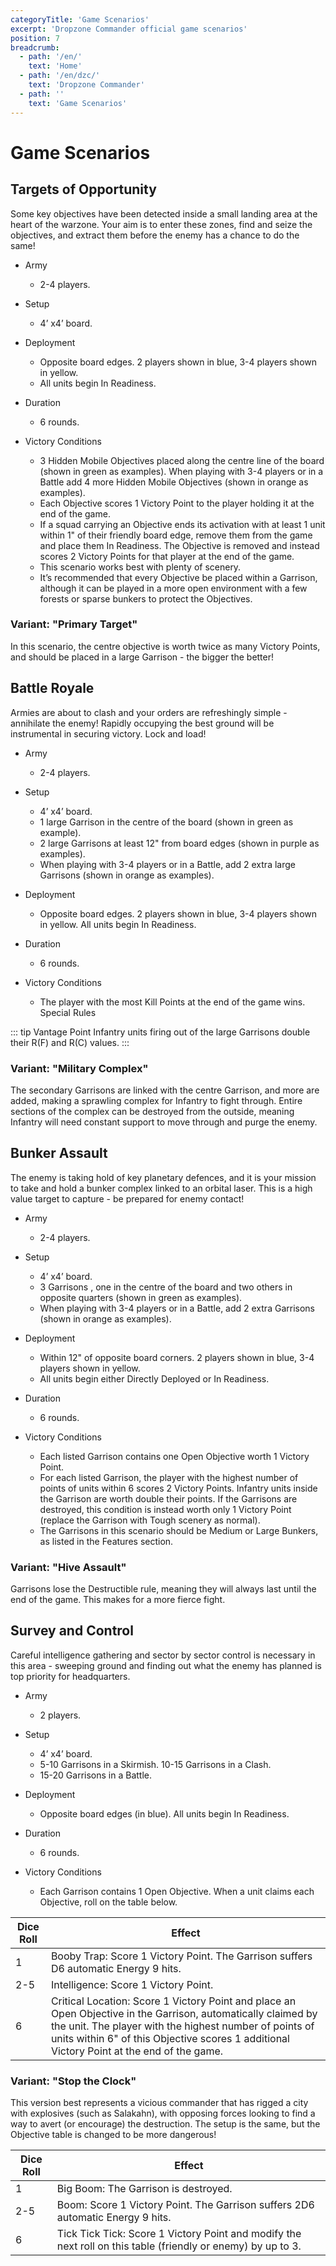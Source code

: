 ```yaml
---
categoryTitle: 'Game Scenarios'
excerpt: 'Dropzone Commander official game scenarios'
position: 7
breadcrumb:
  - path: '/en/'
    text: 'Home'
  - path: '/en/dzc/'
    text: 'Dropzone Commander'
  - path: ''
    text: 'Game Scenarios'
---
```


# Game Scenarios

## Targets of Opportunity

Some key objectives have been detected inside a small landing area at the heart of the warzone. Your aim is to enter these zones, find and seize the objectives, and extract them before the enemy has a chance to do the same!

* Army
  * 2-4 players.

* Setup
  * 4’ x4’ board.

* Deployment
  * Opposite board edges. 2 players shown in blue, 3-4 players shown in yellow.
  * All units begin In Readiness.

* Duration
  * 6 rounds.

* Victory Conditions
  * 3 Hidden Mobile Objectives placed along the centre line of the board (shown in green as examples). When playing with 3-4 players or in a Battle add 4 more Hidden Mobile Objectives (shown in orange as examples).
  * Each Objective scores 1 Victory Point to the player holding it at the end of the game.
  * If a squad carrying an Objective ends its activation with at least 1 unit within 1" of their friendly board edge, remove them from the game and place them In Readiness. The Objective is removed and instead scores 2 Victory Points for that player at the end of the game.
  * This scenario works best with plenty of scenery.
  * It’s recommended that every Objective be placed within a Garrison, although it can be played in a more open environment with a few forests or sparse bunkers to protect the Objectives.

### Variant: "Primary Target"

In this scenario, the centre objective is worth twice as many Victory Points, and should be placed in a large Garrison - the bigger the better!

## Battle Royale

Armies are about to clash and your orders are refreshingly simple - annihilate the enemy! Rapidly occupying the best ground will be instrumental in securing victory. Lock and load!

* Army
  * 2-4 players.

* Setup
  * 4’ x4’ board.
  * 1 large Garrison in the centre of the board (shown in green as example).
  * 2 large Garrisons at least 12" from board edges (shown in purple as examples).
  * When playing with 3-4 players or in a Battle, add 2 extra large Garrisons (shown in orange as examples).

* Deployment
  * Opposite board edges. 2 players shown in blue, 3-4 players shown in yellow. All units begin In Readiness.

* Duration
  * 6 rounds.

* Victory Conditions
  * The player with the most Kill Points at the end of the game wins. Special Rules

::: tip Vantage Point
Infantry units firing out of the large Garrisons double their R(F) and R(C) values.
:::

### Variant: "Military Complex"

The secondary Garrisons are linked with the centre Garrison, and more are added, making a sprawling complex for Infantry to fight through. Entire sections of the complex can be destroyed from the outside, meaning Infantry will need constant support to move through and purge the enemy.

## Bunker Assault

The enemy is taking hold of key planetary defences, and it is your mission to take and hold a bunker complex linked to an orbital laser. This is a high value target to capture - be prepared for enemy contact!

* Army
  * 2-4 players.

* Setup
  * 4’ x4’ board.
  * 3 Garrisons , one in the centre of the board and two others in opposite quarters (shown in green as examples).
  * When playing with 3-4 players or in a Battle, add 2 extra Garrisons (shown in orange as examples).

* Deployment
  * Within 12" of opposite board corners. 2 players shown in blue, 3-4 players shown in yellow.
  * All units begin either Directly Deployed or In Readiness.

* Duration
  * 6 rounds.

* Victory Conditions
  * Each listed Garrison contains one Open Objective worth 1 Victory Point.
  * For each listed Garrison, the player with the highest number of points of units within 6 scores 2 Victory Points. Infantry units inside the Garrison are worth double their points. If the Garrisons are destroyed, this condition is instead worth only 1 Victory Point (replace the Garrison with Tough scenery as normal).
  * The Garrisons in this scenario should be Medium or Large Bunkers, as listed in the Features section.

### Variant: "Hive Assault"

Garrisons lose the Destructible rule, meaning they will always last until the end of the game. This makes for a more fierce fight.

## Survey and Control

Careful intelligence gathering and sector by sector control is necessary in this area - sweeping ground and finding out what the enemy has planned is top priority for headquarters.

* Army
  * 2 players.

* Setup
  * 4’ x4’ board.
  * 5-10 Garrisons in a Skirmish. 10-15 Garrisons in a Clash.
  * 15-20 Garrisons in a Battle.

* Deployment
  * Opposite board edges (in blue). All units begin In Readiness.

* Duration
  * 6 rounds.

* Victory Conditions
  * Each Garrison contains 1 Open Objective. When a unit claims each Objective, roll on the table below.

<table>
  <thead>
    <tr>
      <th>Dice Roll</th>
      <th>Effect</th>
    </tr>
  </thead>
  <tbody>
    <tr>
      <td>1</td>
      <td>Booby Trap: Score 1 Victory Point. The Garrison suffers D6 automatic Energy 9 hits.</td>
    </tr>
    <tr>
      <td>2-5</td>
      <td>Intelligence: Score 1 Victory Point.</td>
    </tr>
    <tr>
      <td>6</td>
      <td>Critical Location: Score 1 Victory Point and place an Open Objective in the Garrison, automatically claimed by the unit. The player with the highest number of points of units within 6&quot; of this Objective scores 1 additional Victory Point at the end of the game.</td>
    </tr>
  </tbody>
</table>

### Variant: "Stop the Clock"

This version best represents a vicious commander that has rigged a city with explosives (such as Salakahn), with opposing forces looking to find a way to avert (or encourage) the destruction. The setup is the same, but the Objective table is changed to be more dangerous!

<table>
  <thead>
    <tr>
      <th>Dice Roll</th>
      <th>Effect</th>
    </tr>
  </thead>
  <tbody>
    <tr>
      <td>1</td>
      <td>Big Boom: The Garrison is destroyed.</td>
    </tr>
    <tr>
      <td>2-5</td>
      <td>Boom: Score 1 Victory Point. The Garrison suffers 2D6 automatic Energy 9 hits.</td>
    </tr>
    <tr>
      <td>6</td>
      <td>Tick Tick Tick: Score 1 Victory Point and modify the next roll on this table (friendly or enemy) by up to 3.</td>
    </tr>
  </tbody>
</table>
